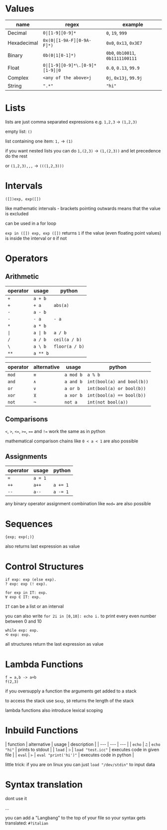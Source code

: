 # Values
| name | regex | example |
| --- | --- | --- |
| Decimal | `0\|[1-9][0-9]*` | `0`, `19`, `999` |
| Hexadecimal | `0x(0\|[1-9A-F][0-9A-F]*)` | `0x0`, `0x13`, `0x3E7` |
| Binary | `0b(0\|1[0-1]*)` | `0b0`, `0b10011`, `0b1111100111` |
| Float | `0\|[1-9][0-9]*\.[0-9]*[1-9]\|0` | `0.0`, `0.13`, `99.9` |
| Complex | `<any of the above>j` | `0j`, `0x13j`, `99.9j` |
| String | `".*"` | `"hi"` |
# Lists
lists are just comma separated expressions e.g. `1,2,3` -> `(1,2,3)`

empty list: `()`

list containing one item: `1,` -> `(1)`

if you want nested lists you can do `1,(2,3)` -> `(1,(2,3))` and let precedence do the rest

or `(1,2,3),,,` -> `(((1,2,3)))`
# Intervals
```
([])exp, exp([])
```
like mathematic intervals - brackets pointing outwards means that the value is excluded

can be used in a for loop

`exp in ([]) exp, exp ([])` returns `1` if the value (even floating point values) is inside the interval or `0` if not
# Operators
## Arithmetic
| operator | usage | python |
| --- | --- | --- |
| `+` | `a + b` |  |
| `+` | `+ a` | `abs(a)` |
| `-` | `a - b` |  |
| `-` | `- a` | `- a` |
| `*` | `a * b` |  |
| `\|` | `a \| b` | `a / b` |
| `/` | `a / b` | `ceil(a / b)` |
| `\` | `a \ b` | `floor(a / b)` |
| `**` | `a ** b` | |

| operator | alternative | usage | python |
| --- | --- | --- | --- |
| `mod` | `≡` | `a mod b` | `a % b` |
| `and` | `∧` | `a and b` | `int(bool(a) and bool(b))` |
| `or`  | `∨` | `a or b` | `int(bool(a) or bool(b))` |
| `xor` | `⊻` | `a xor b` | `int(bool(a) == bool(b))` |
| `not` | `¬` | `not a` | `int(not bool(a))` |
## Comparisons
`<`, `>`, `<=`, `>=`, `==` and `!=` work the same as in python

mathematical comparison chains like `0 < a < 1` are also possible
## Assignments
| operator | usage | python |
| --- | --- | --- |
| `=` | `a = 1` | |
| `++` | `a++` | `a += 1` |
| `--` | `a--` | `a -= 1` |

any binary operator assignment combination like `mod=` are also possible
# Sequences
```
{exp; exp(;)}
```

also returns last expression as value
# Control Structures
```
if exp: exp (else exp).
? exp: exp (! exp).
```
```
for exp in IT: exp.
∀ exp ∈ IT: exp.
```
`IT` can be a list or an interval

you can also write `for 2i in [0,10]: echo i.` to print every even number between 0 and 10
```
while exp: exp.
⟲ exp: exp.
```
all structures return the last expression as value
# Lambda Functions
```
f = a,b -> a+b
f(2,3)
```
if you oversupply a function the arguments get added to a stack

to access the stack use `$exp`, `$0` returns the length of the stack

lambda functions also introduce lexical scoping
# Inbuild Functions
| function | alternative | usage | description |
| --- | --- | --- |
| `echo` | `♫` | `echo "hi"` | prints to stdout |
| `load` | `⊃` | `load "test.icc"` | executes code in given file |
| `eval` | `⊢` | `eval "print('hi')"` | executes code in python |

little trick: if you are on linux you can just `load "/dev/stdin"` to input data
# Syntax translation
dont use it

...

you can add a "Langbang" to the top of your file so your syntax gets translated: `#?italian`
